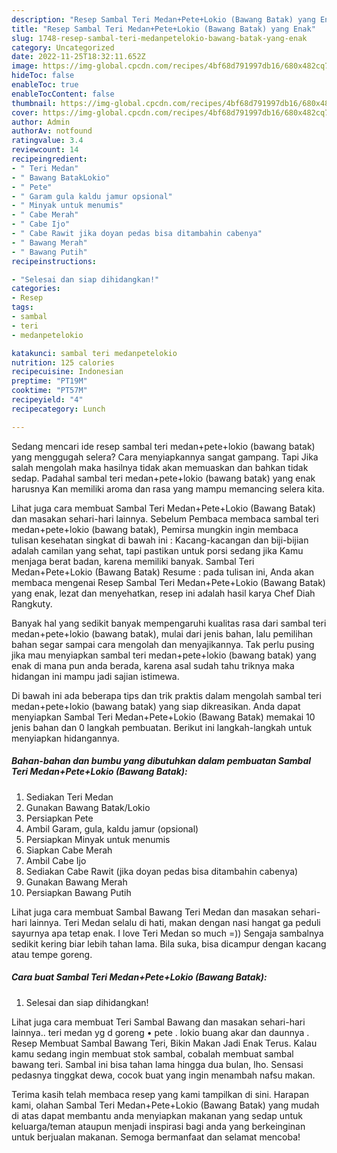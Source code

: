 ```yaml
---
description: "Resep Sambal Teri Medan+Pete+Lokio (Bawang Batak) yang Enak"
title: "Resep Sambal Teri Medan+Pete+Lokio (Bawang Batak) yang Enak"
slug: 1748-resep-sambal-teri-medanpetelokio-bawang-batak-yang-enak
category: Uncategorized
date: 2022-11-25T18:32:11.652Z
image: https://img-global.cpcdn.com/recipes/4bf68d791997db16/680x482cq70/sambal-teri-medanpetelokio-bawang-batak-foto-resep-utama.jpg
hideToc: false
enableToc: true
enableTocContent: false
thumbnail: https://img-global.cpcdn.com/recipes/4bf68d791997db16/680x482cq70/sambal-teri-medanpetelokio-bawang-batak-foto-resep-utama.jpg
cover: https://img-global.cpcdn.com/recipes/4bf68d791997db16/680x482cq70/sambal-teri-medanpetelokio-bawang-batak-foto-resep-utama.jpg
author: Admin
authorAv: notfound
ratingvalue: 3.4
reviewcount: 14
recipeingredient:
- " Teri Medan"
- " Bawang BatakLokio"
- " Pete"
- " Garam gula kaldu jamur opsional"
- " Minyak untuk menumis"
- " Cabe Merah"
- " Cabe Ijo"
- " Cabe Rawit jika doyan pedas bisa ditambahin cabenya"
- " Bawang Merah"
- " Bawang Putih"
recipeinstructions:

- "Selesai dan siap dihidangkan!"
categories:
- Resep
tags:
- sambal
- teri
- medanpetelokio

katakunci: sambal teri medanpetelokio 
nutrition: 125 calories
recipecuisine: Indonesian
preptime: "PT19M"
cooktime: "PT57M"
recipeyield: "4"
recipecategory: Lunch

---
```



Sedang mencari ide resep sambal teri medan+pete+lokio (bawang batak) yang menggugah selera? Cara menyiapkannya sangat gampang. Tapi Jika salah mengolah maka hasilnya tidak akan memuaskan dan bahkan tidak sedap. Padahal sambal teri medan+pete+lokio (bawang batak) yang enak harusnya Kan memiliki aroma dan rasa yang mampu memancing selera kita.


Lihat juga cara membuat Sambal Teri Medan+Pete+Lokio (Bawang Batak) dan masakan sehari-hari lainnya. Sebelum Pembaca membaca sambal teri medan+pete+lokio (bawang batak), Pemirsa mungkin ingin membaca tulisan kesehatan singkat di bawah ini : Kacang-kacangan dan biji-bijian adalah camilan yang sehat, tapi pastikan untuk porsi sedang jika Kamu menjaga berat badan, karena memiliki banyak. Sambal Teri Medan+Pete+Lokio (Bawang Batak) Resume : pada tulisan ini, Anda akan membaca mengenai Resep Sambal Teri Medan+Pete+Lokio (Bawang Batak) yang enak, lezat dan menyehatkan, resep ini adalah hasil karya Chef Diah Rangkuty.

Banyak hal yang sedikit banyak mempengaruhi kualitas rasa dari sambal teri medan+pete+lokio (bawang batak), mulai dari jenis bahan, lalu pemilihan bahan segar sampai cara mengolah dan menyajikannya. Tak perlu pusing jika mau menyiapkan sambal teri medan+pete+lokio (bawang batak) yang enak di mana pun anda berada, karena asal sudah tahu triknya maka hidangan ini mampu jadi sajian istimewa.


Di bawah ini ada beberapa tips dan trik praktis dalam mengolah sambal teri medan+pete+lokio (bawang batak) yang siap dikreasikan. Anda dapat menyiapkan Sambal Teri Medan+Pete+Lokio (Bawang Batak) memakai 10 jenis bahan dan 0 langkah pembuatan. Berikut ini langkah-langkah untuk menyiapkan hidangannya.

<!--inarticleads1-->

##### Bahan-bahan dan bumbu yang dibutuhkan dalam pembuatan Sambal Teri Medan+Pete+Lokio (Bawang Batak):

1. Sediakan  Teri Medan
1. Gunakan  Bawang Batak/Lokio
1. Persiapkan  Pete
1. Ambil  Garam, gula, kaldu jamur (opsional)
1. Persiapkan  Minyak untuk menumis
1. Siapkan  Cabe Merah
1. Ambil  Cabe Ijo
1. Sediakan  Cabe Rawit (jika doyan pedas bisa ditambahin cabenya)
1. Gunakan  Bawang Merah
1. Persiapkan  Bawang Putih


Lihat juga cara membuat Sambal Bawang Teri Medan dan masakan sehari-hari lainnya. Teri Medan selalu di hati, makan dengan nasi hangat ga peduli sayurnya apa tetap enak. I love Teri Medan so much =)) Sengaja sambalnya sedikit kering biar lebih tahan lama. Bila suka, bisa dicampur dengan kacang atau tempe goreng. 

<!--inarticleads2-->

##### Cara buat Sambal Teri Medan+Pete+Lokio (Bawang Batak):


1. Selesai dan siap dihidangkan!

Lihat juga cara membuat Teri Sambal Bawang dan masakan sehari-hari lainnya.. teri medan yg d goreng • pete . lokio buang akar dan daunnya . Resep Membuat Sambal Bawang Teri, Bikin Makan Jadi Enak Terus. Kalau kamu sedang ingin membuat stok sambal, cobalah membuat sambal bawang teri. Sambal ini bisa tahan lama hingga dua bulan, lho. Sensasi pedasnya tinggkat dewa, cocok buat yang ingin menambah nafsu makan. 

Terima kasih telah membaca resep yang kami tampilkan di sini. Harapan kami, olahan Sambal Teri Medan+Pete+Lokio (Bawang Batak) yang mudah di atas dapat membantu anda menyiapkan makanan yang sedap untuk keluarga/teman ataupun menjadi inspirasi bagi anda yang berkeinginan untuk berjualan makanan. Semoga bermanfaat dan selamat mencoba!
